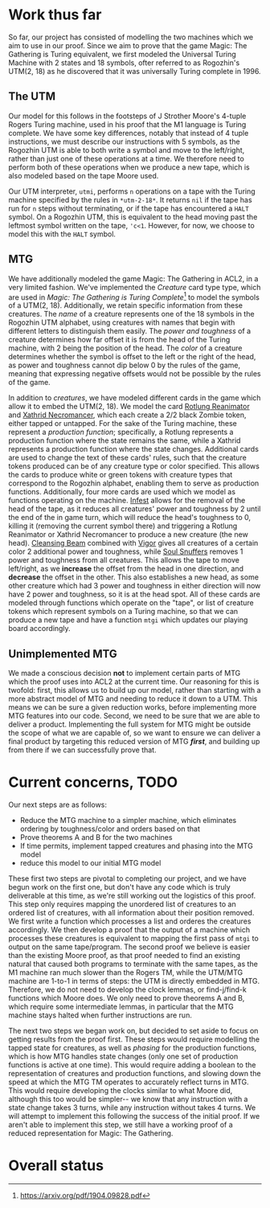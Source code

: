 # Work thus far

So far, our project has consisted of modelling the two machines which we aim to use in our proof. Since we aim to prove that the game Magic: The Gathering is Turing equivalent, we first modeled the Universal Turing Machine with 2 states and 18 symbols, ofter referred to as Rogozhin's UTM(2, 18) as he discovered that it was universally Turing complete in 1996. 

## The UTM 

Our model for this follows in the footsteps of J Strother Moore's 4-tuple Rogers Turing machine, used in his proof that the M1 language is Turing complete. We have some key differences, notably that instead of 4 tuple instructions, we must describe our instructions with 5 symbols, as the Rogozhin UTM is able to both write a symbol and move to the left/right, rather than just one of these operations at a time. We therefore need to perform both of these operations when we produce a new tape, which is also modeled based on the tape Moore used. 

Our UTM interpreter, `utmi`, performs `n` operations on a tape with the Turing machine specified by the rules in `*utm-2-18*`. It returns `nil` if the tape has run for `n` steps without terminating, or if the tape has encountered a `HALT` symbol. On a Rogozhin UTM, this is equivalent to the head moving past the leftmost symbol written on the tape, `'c<1`. However, for now, we choose to model this with the `HALT` symbol. 

## MTG 

We have additionally modeled the game Magic: The Gathering in ACL2, in a very limited fashion. We've implemented the *Creature* card type type, which are used in *Magic: The Gathering is Turing Complete*[^1] to model the symbols of a UTM(2, 18). Additionally, we retain specific information from these creatures. The *name* of a creature represents one of the 18 symbols in the Rogozhin UTM alphabet, using creatures with names that begin with different letters to distinguish them easily. The *power and toughness* of a creature determines how far offset it is from the head of the Turing machine, with 2 being the position of the head. The *color* of a creature determines whether the symbol is offset to the left or the right of the head, as power and toughness cannot dip below 0 by the rules of the game, meaning that expressing negative offsets would not be possible by the rules of the game.

In addition to *creatures*, we have modeled different cards in the game which allow it to embed the UTM(2, 18). We model the card [Rotlung Reanimator](https://scryfall.com/card/ons/164/rotlung-reanimator) and [Xathrid Necromancer](https://scryfall.com/card/c20/141/xathrid-necromancer), which each create a 2/2 black Zombie token, either tapped or untapped. For the sake of the Turing machine, these represent a *production function*; specifically, a Rotlung represents a production function where the state remains the same, while a Xathrid represents a production function where the state changes. Additional cards are used to change the text of these cards' rules, such that the creature tokens produced can be of any creature type or color specified. This allows the cards to produce white or green tokens with creature types that correspond to the Rogozhin alphabet, enabling them to serve as production functions. Additionally, four more cards are used which we model as functions operating on the machine. [Infest]() allows for the removal of the head of the tape, as it reduces all creatures' power and toughness by 2 until the end of the in game turn, which will reduce the head's toughness to 0, killing it (removing the current symbol there) and triggering a Rotlung Reanimator or Xathrid Necromancer to produce a new creature (the new head). [Cleansing Beam](https://scryfall.com/card/cma/78/cleansing-beam) combined with [Vigor](https://scryfall.com/card/bbd/215/vigor) gives all creatures of a certain color 2 additional power and toughness, while [Soul Snuffers](https://scryfall.com/card/td2/60/soul-snuffers) removes 1 power and toughness from all creatures. This allows the tape to move left/right, as we **increase** the offset from the head in one direction, and **decrease** the offset in the other. This also establishes a new head, as some other creature which had 3 power and toughness in either direction will now have 2 power and toughness, so it is at the head spot. All of these cards are modeled through functions which operate on the "tape", or list of creature tokens which represent symbols on a Turing machine, so that we can produce a new tape and have a function `mtgi` which updates our playing board accordingly.

## Unimplemented MTG

We made a conscious decision **not** to implement certain parts of MTG which the proof uses into ACL2 at the current time. Our reasoning for this is twofold: first, this allows us to build up our model, rather than starting with a more abstract model of MTG and needing to reduce it down to a UTM. This means we can be sure a given reduction works, before implementing more MTG features into our code. Second, we need to be sure that we are able to deliver a product. Implementing the full system for MTG might be outside the scope of what we are capable of, so we want to ensure we can deliver a final product by targeting this reduced version of MTG ***first***, and building up from there if we can successfully prove that.

# Current concerns, TODO

Our next steps are as follows:
- Reduce the MTG machine to a simpler machine, which eliminates ordering by toughness/color and orders based on that
- Prove theorems A and B for the two machines
- If time permits, implement tapped creatures and phasing into the MTG model
- reduce this model to our initial MTG model

These first two steps are pivotal to completing our project, and we have begun work on the first one, but don't have any code which is truly deliverable at this time, as we're still working out the logistics of this proof. This step only requires mapping the unordered list of creatures to an ordered list of creatures, with all information about their position removed. We first write a function which processes a list and orderes the creatures accordingly. We then develop a proof that the output of a machine which processes these creatures is equivalent to mapping the first pass of `mtgi` to output on the same tape/program. The second proof we believe is easier than the existing Moore proof, as that proof needed to find an existing natural that caused both programs to terminate with the same tapes, as the M1 machine ran much slower than the Rogers TM, while the UTM/MTG machine are 1-to-1 in terms of steps: the UTM is directly embedded in MTG. Therefore, we do not need to develop the clock lemmas, or find-j/find-k functions which Moore does. We only need to prove theorems A and B, which require some intermediate lemmas, in particular that the MTG machine stays halted when further instructions are run.

The next two steps we began work on, but decided to set aside to focus on getting results from the proof first. These steps would require modelling the tapped state for creatures, as well as *phasing* for the production functions, which is how MTG handles state changes (only one set of production functions is active at one time). This would require adding a boolean to the representation of creatures and production functions, and slowing down the speed at which the MTG TM operates to accurately reflect turns in MTG. This would require developing the clocks similar to what Moore did, although this too would be simpler-- we know that any instruction with a state change takes 3 turns, while any instruction without takes 4 turns. We will attempt to implement this following the success of the initial proof. If we aren't able to implement this step, we still have a working proof of a reduced representation for Magic: The Gathering.

# Overall status


[^1]: https://arxiv.org/pdf/1904.09828.pdf